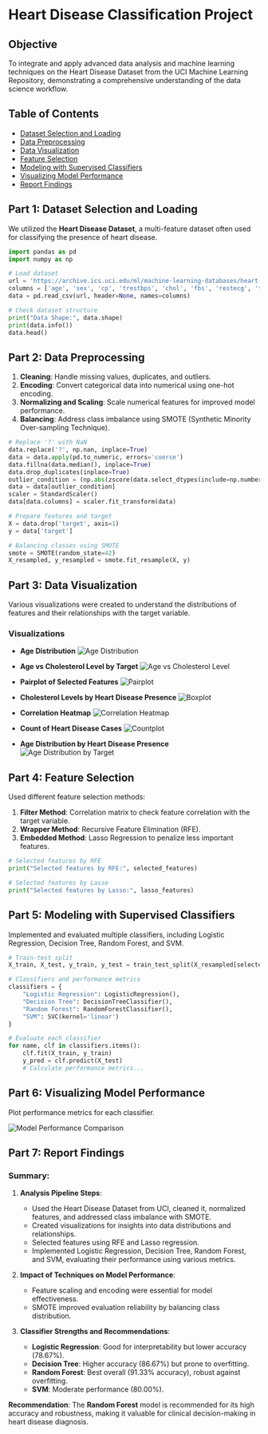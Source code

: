 # Heart Disease Classification Project

## Objective
To integrate and apply advanced data analysis and machine learning techniques on the Heart Disease Dataset from the UCI Machine Learning Repository, demonstrating a comprehensive understanding of the data science workflow.

## Table of Contents
- [Dataset Selection and Loading](#part-1-dataset-selection-and-loading)
- [Data Preprocessing](#part-2-data-preprocessing)
- [Data Visualization](#part-3-data-visualization)
- [Feature Selection](#part-4-feature-selection)
- [Modeling with Supervised Classifiers](#part-5-modeling-with-supervised-classifiers)
- [Visualizing Model Performance](#part-6-visualizing-model-performance)
- [Report Findings](#part-7-report-findings)

## Part 1: Dataset Selection and Loading

We utilized the **Heart Disease Dataset**, a multi-feature dataset often used for classifying the presence of heart disease.

```python
import pandas as pd
import numpy as np

# Load dataset
url = 'https://archive.ics.uci.edu/ml/machine-learning-databases/heart-disease/processed.cleveland.data'
columns = ['age', 'sex', 'cp', 'trestbps', 'chol', 'fbs', 'restecg', 'thalach', 'exang', 'oldpeak', 'slope', 'ca', 'thal', 'target']
data = pd.read_csv(url, header=None, names=columns)

# Check dataset structure
print("Data Shape:", data.shape)
print(data.info())
data.head()
```

## Part 2: Data Preprocessing

1. **Cleaning**: Handle missing values, duplicates, and outliers.
2. **Encoding**: Convert categorical data into numerical using one-hot encoding.
3. **Normalizing and Scaling**: Scale numerical features for improved model performance.
4. **Balancing**: Address class imbalance using SMOTE (Synthetic Minority Over-sampling Technique).

```python
# Replace '?' with NaN
data.replace('?', np.nan, inplace=True)
data = data.apply(pd.to_numeric, errors='coerce')
data.fillna(data.median(), inplace=True)
data.drop_duplicates(inplace=True)
outlier_condition = (np.abs(zscore(data.select_dtypes(include=np.number))) < 3).all(axis=1)
data = data[outlier_condition]
scaler = StandardScaler()
data[data.columns] = scaler.fit_transform(data)

# Prepare features and target
X = data.drop('target', axis=1)
y = data['target']

# Balancing classes using SMOTE
smote = SMOTE(random_state=42)
X_resampled, y_resampled = smote.fit_resample(X, y)
```

## Part 3: Data Visualization

Various visualizations were created to understand the distributions of features and their relationships with the target variable.

### Visualizations
- **Age Distribution**
![Age Distribution](visualization_1.png)

- **Age vs Cholesterol Level by Target**
![Age vs Cholesterol Level](visualization_2.png)

- **Pairplot of Selected Features**
![Pairplot](visualization_pairplot.png)

- **Cholesterol Levels by Heart Disease Presence**
![Boxplot](visualization_boxplot_chol.png)

- **Correlation Heatmap**
![Correlation Heatmap](visualization_correlation_heatmap.png)

- **Count of Heart Disease Cases**
![Countplot](visualization_countplot_target.png)

- **Age Distribution by Heart Disease Presence**
![Age Distribution by Target](visualization_age_distribution.png)

## Part 4: Feature Selection

Used different feature selection methods:

1. **Filter Method**: Correlation matrix to check feature correlation with the target variable.
2. **Wrapper Method**: Recursive Feature Elimination (RFE).
3. **Embedded Method**: Lasso Regression to penalize less important features.

```python
# Selected features by RFE
print("Selected features by RFE:", selected_features)

# Selected features by Lasso
print("Selected features by Lasso:", lasso_features)
```

## Part 5: Modeling with Supervised Classifiers

Implemented and evaluated multiple classifiers, including Logistic Regression, Decision Tree, Random Forest, and SVM.

```python
# Train-test split
X_train, X_test, y_train, y_test = train_test_split(X_resampled[selected_features], y_resampled, test_size=0.2, random_state=42)

# Classifiers and performance metrics
classifiers = {
    "Logistic Regression": LogisticRegression(),
    "Decision Tree": DecisionTreeClassifier(),
    "Random Forest": RandomForestClassifier(),
    "SVM": SVC(kernel='linear')
}

# Evaluate each classifier
for name, clf in classifiers.items():
    clf.fit(X_train, y_train)
    y_pred = clf.predict(X_test)
    # Calculate performance metrics...
```

## Part 6: Visualizing Model Performance

Plot performance metrics for each classifier.

![Model Performance Comparison](model_performance.png)

## Part 7: Report Findings

### Summary:
1. **Analysis Pipeline Steps**:
   - Used the Heart Disease Dataset from UCI, cleaned it, normalized features, and addressed class imbalance with SMOTE.
   - Created visualizations for insights into data distributions and relationships.
   - Selected features using RFE and Lasso regression.
   - Implemented Logistic Regression, Decision Tree, Random Forest, and SVM, evaluating their performance using various metrics.

2. **Impact of Techniques on Model Performance**:
   - Feature scaling and encoding were essential for model effectiveness.
   - SMOTE improved evaluation reliability by balancing class distribution.

3. **Classifier Strengths and Recommendations**:
   - **Logistic Regression**: Good for interpretability but lower accuracy (78.67%).
   - **Decision Tree**: Higher accuracy (86.67%) but prone to overfitting.
   - **Random Forest**: Best overall (91.33% accuracy), robust against overfitting.
   - **SVM**: Moderate performance (80.00%).

**Recommendation**: The **Random Forest** model is recommended for its high accuracy and robustness, making it valuable for clinical decision-making in heart disease diagnosis.

